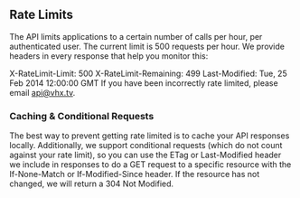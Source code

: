 <!-- RATE LIMITS -->
<h2 class="head-3 is-api margin-top-large margin-bottom-medium" id="rate-limits">Rate Limits</h2>

<div class="text-2 contain">
The API limits applications to a certain number of calls per hour, per authenticated user. The current limit is 500 requests per hour. We provide headers in every response that help you monitor this:

X-RateLimit-Limit: 500
X-RateLimit-Remaining: 499
Last-Modified: Tue, 25 Feb 2014 12:00:00 GMT
If you have been incorrectly rate limited, please email api@vhx.tv.
</div>

<!-- CACHING &AMP; CONDITIONAL REQUESTS -->
<h3 class="text-2 text--navy text--bold is-api margin-top-large margin-bottom-small" id="caching">Caching &amp; Conditional Requests</h3>

<div class="text-2 contain">
The best way to prevent getting rate limited is to cache your API responses locally. Additionally, we support conditional requests (which do not count against your rate limit), so you can use the ETag or Last-Modified header we include in responses to do a GET request to a specific resource with the If-None-Match or If-Modified-Since header. If the resource has not changed, we will return a 304 Not Modified.
</div>